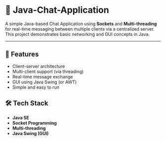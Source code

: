 # 💬 Java-Chat-Application
A simple Java-based Chat Application using **Sockets** and **Multi-threading** for real-time messaging between multiple clients via a centralized server. This project demonstrates basic networking and GUI concepts in Java.

---

## 🚀 Features

- Client-server architecture
- Multi-client support (via threading)
- Real-time message exchange
- GUI using Java Swing (or AWT)
- Simple and easy to run

## 🛠️ Tech Stack

- **Java SE**
- **Socket Programming**
- **Multi-threading**
- **Java Swing (GUI)**



